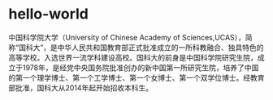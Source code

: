 # hello-world
中国科学院大学（University of Chinese Academy of Sciences,UCAS），简称“国科大”，是中华人民共和国教育部正式批准成立的一所科教融合、独具特色的高等学校。入选世界一流学科建设高校。国科大的前身是中国科学院研究生院，成立于1978年，是经党中央国务院批准创办的新中国第一所研究生院，培养了中国的第一个理学博士、第一个工学博士、第一个女博士、第一个双学位博士。经教育部批准，国科大从2014年起开始招收本科生。
